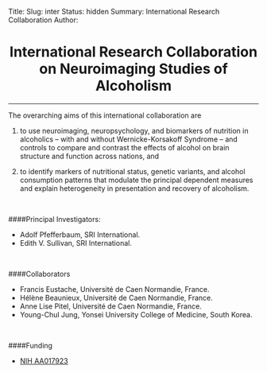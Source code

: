 Title: 
Slug: inter
Status: hidden
Summary: International Research Collaboration
Author:

<h1 align="middle">International Research Collaboration on Neuroimaging Studies of Alcoholism</h1>

---

The overarching aims of this international collaboration are 

1) to use neuroimaging, neuropsychology, and biomarkers of nutrition in alcoholics – with and without Wernicke-Korsakoff Syndrome – and controls to compare and contrast the effects of alcohol on brain structure and function across nations, and 

2) to identify markers of nutritional status, genetic variants, and alcohol consumption patterns that modulate the principal dependent measures and explain heterogeneity in presentation and recovery of alcoholism.

</br>

####Principal Investigators:

* Adolf Pfefferbaum, SRI International.
* Edith V. Sullivan, SRI International.

</br>

####Collaborators

 * Francis Eustache, Université de Caen Normandie, France.
 * Hélène Beaunieux, Université de Caen Normandie, France.
 * Anne Lise Pitel, Université de Caen Normandie, France.
 * Young-Chul Jung, Yonsei University College of Medicine, South Korea.

</br>

####Funding

 * [NIH AA017923][inter]

[inter]: https://projectreporter.nih.gov/project_info_description.cfm?aid=9042901&icde=29447440